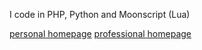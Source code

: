 I code in PHP, Python and Moonscript (Lua)

[personal homepage](http://asciibene.tx0.org)
[professional homepage](https://asciibene.cardd.co/)
